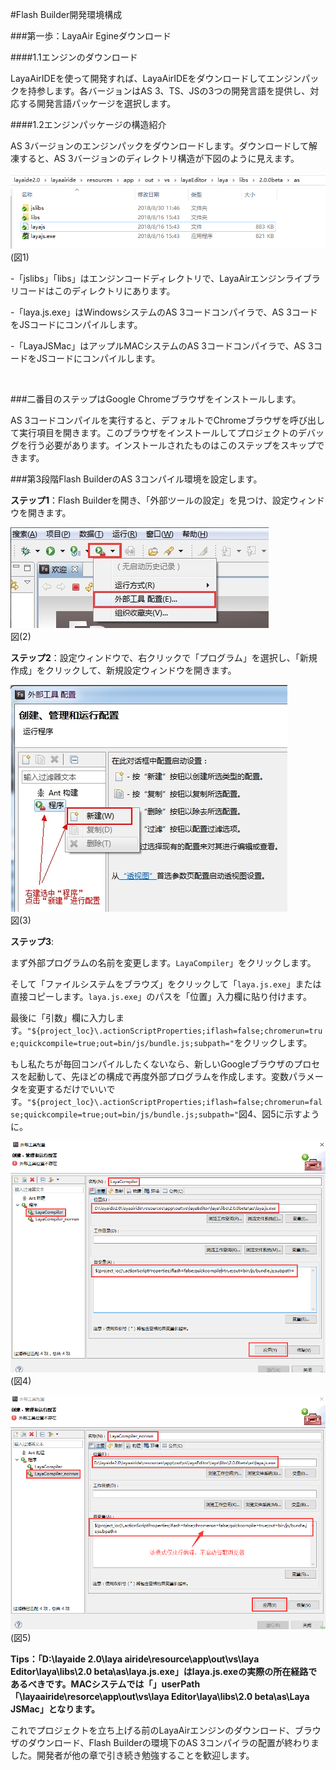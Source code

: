 #Flash Builder開発環境構成

###第一歩：LayaAir Egineダウンロード

####1.1エンジンのダウンロード

LayaAirIDEを使って開発すれば、LayaAirIDEをダウンロードしてエンジンパックを持参します。各バージョンはAS 3、TS、JSの3つの開発言語を提供し、対応する開発言語パッケージを選択します。

####1.2エンジンパッケージの構造紹介

AS 3バージョンのエンジンパックをダウンロードします。ダウンロードして解凍すると、AS 3バージョンのディレクトリ構造が下図のように見えます。

![图1](img/1.png)<br/>(図1)

-「jslibs」「libs」はエンジンコードディレクトリで、LayaAirエンジンライブラリコードはこのディレクトリにあります。

-「laya.js.exe」はWindowsシステムのAS 3コードコンパイラで、AS 3コードをJSコードにコンパイルします。

-「LayaJSMac」はアップルMACシステムのAS 3コードコンパイラで、AS 3コードをJSコードにコンパイルします。

​


###二番目のステップはGoogle Chromeブラウザをインストールします。

AS 3コードコンパイルを実行すると、デフォルトでChromeブラウザを呼び出して実行項目を開きます。このブラウザをインストールしてプロジェクトのデバッグを行う必要があります。インストールされたものはこのステップをスキップできます。



###第3段階Flash BuilderのAS 3コンパイル環境を設定します。

​**ステップ1**：Flash Builderを開き、「外部ツールの設定」を見つけ、設定ウィンドウを開きます。

​![2.jpg](img/2.jpg)<br/>
図(2)


​**ステップ2**：設定ウィンドウで、右クリックで「プログラム」を選択し、「新規作成」をクリックして、新規設定ウィンドウを開きます。

​![3.jpg](img/3.jpg)<br/>
図(3)



**ステップ3**:

まず外部プログラムの名前を変更します。`LayaCompiler`」をクリックします。

そして「ファイルシステムをブラウズ」をクリックして「`laya.js.exe`」または直接コピーします。`laya.js.exe`」のパスを「位置」入力欄に貼り付けます。

最後に「引数」欄に入力します。`"${project_loc}\.actionScriptProperties;iflash=false;chromerun=true;quickcompile=true;out=bin/js/bundle.js;subpath="`をクリックします。

もし私たちが毎回コンパイルしたくないなら、新しいGoogleブラウザのプロセスを起動して、先ほどの構成で再度外部プログラムを作成します。変数パラメータを変更するだけでいいです。`"${project_loc}\.actionScriptProperties;iflash=false;chromerun=false;quickcompile=true;out=bin/js/bundle.js;subpath="`図4、図5に示すように。

![4](img/4.png)<br/>(図4)

![图5](img/5.png)<br/>(図5)


 



**Tips：「D:\layaide 2.0\laya airide\resource\app\out\vs\laya Editor\laya\libs\2.0 beta\as\laya.js.exe」はlaya.js.exeの実際の所在経路であるべきです。MACシステムでは「」userPath「\layaairide\resorce\app\out\vs\laya Editor\laya\libs\2.0 beta\as\Laya JSMac」となります。**



これでプロジェクトを立ち上げる前のLayaAirエンジンのダウンロード、ブラウザのダウンロード、Flash Builderの環境下のAS 3コンパイラの配置が終わりました。開発者が他の章で引き続き勉強することを歓迎します。